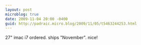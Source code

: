 ```yaml
---
layout: post
microblog: true
date: 2009-11-04 20:00 -0400
guid: http://padraic.micro.blog/2009/11/05/t5463244253.html
---
```

27" imac i7 ordered. ships "November". nice!
